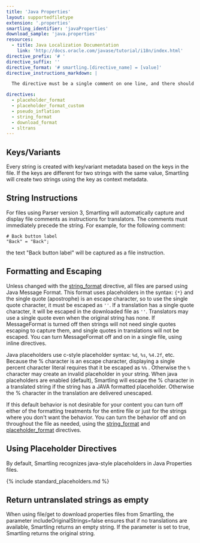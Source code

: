 ```yaml
---
title: 'Java Properties'
layout: supportedfiletype
extension: '.properties'
smartling_identifier: 'javaProperties'
download_sample: 'java.properties'
resources: 
  - title: Java Localization Documentation
    link: 'http://docs.oracle.com/javase/tutorial/i18n/index.html'
directive_prefix: '# '
directive_suffix: ''
directive_format: '# smartling.[directive_name] = [value]'
directive_instructions_markdown: |

  The directive must be a single comment on one line, and there should not be any inline trailing symbols after the directive.  Directives apply to all strings that follow them. Directives can be changed throughout the file.

directives:
  - placeholder_format
  - placeholder_format_custom
  - pseudo_inflation
  - string_format
  - download_format
  - sltrans
---
```


## Keys/Variants

Every string is created with key/variant metadata based on the keys in the file. If the keys are different for two strings with the same value, Smartling will create two strings using the key as context metadata.

## String Instructions

For files using Parser version 3, Smartling will automatically capture and display file comments as instructions for translators. The comments must immediately precede the string. For example, for the following comment:

~~~
# Back button label
"Back" = "Back";
~~~

the text "Back button label" will be captured as a file instruction.

## Formatting and Escaping

Unless changed with the [string_format](#string_format) directive, all files are parsed using Java Message Format. This format uses placeholders in the syntax: `{*}` and the single quote (apostrophe) is an escape character, so to use the single quote character, it must be escaped as `''`. If a translation has a single quote character, it will be escaped in the downloaded file as `''`. Translators may use a single quote even when the original string has none. If MessageFormat is turned off then strings will not need single quotes escaping to capture them, and single quotes in translations will not be escaped. You can turn MessageFormat off and on in a single file, using inline directives.

Java placeholders use c-style placeholder syntax: `%d`, `%s`, `%4.2f`, etc. Because the % character is an escape character, displaying a single percent character literal requires that it be escaped as `%%` . Otherwise the `%` character may create an invalid placeholder in your string. When java placeholders are enabled (default), Smartling will escape the % character in a translated string if the string has a JAVA formatted placeholder. Otherwise the % character in the translation are delivered unescaped.

If this default behavior is not desirable for your content you can turn off either of the formatting treatments for the entire file or just for the strings where you don't want the behavior. You can turn the behavior off and on throughout the file as needed, using the [string_format](#string_format) and [placeholder_format](#placeholder_format) directives.

## Using Placeholder Directives

By default, Smartling recognizes java-style placeholders in Java Properties files.

{% include standard_placeholders.md %} 

## Return untranslated strings as empty

When using file/get to download properties files from Smartling, the parameter includeOriginalStrings=false ensures that if no translations are available, Smartling returns an empty string. If the parameter is set to true, Smartling returns the original string.